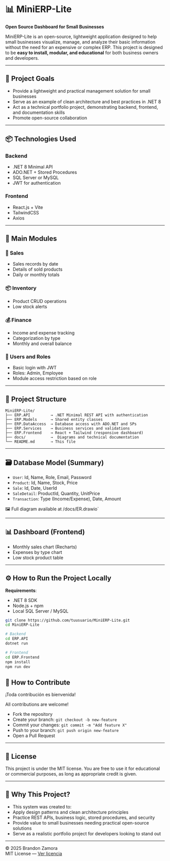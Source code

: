 # 📊 MiniERP-Lite

**Open Source Dashboard for Small Businesses**

MiniERP-Lite is an open-source, lightweight application designed to help small businesses visualize, manage, and analyze their basic information without the need for an expensive or complex ERP. This project is designed to be **easy to install, modular, and educational** for both business owners and developers.

---

## 🚀 Project Goals

- Provide a lightweight and practical management solution for small businesses
- Serve as an example of clean architecture and best practices in .NET 8
- Act as a technical portfolio project, demonstrating backend, frontend, and documentation skills
- Promote open-source collaboration

---

## 📦 Technologies Used

### Backend
- .NET 8 Minimal API
- ADO.NET + Stored Procedures
- SQL Server or MySQL
- JWT for authentication

### Frontend
- React.js + Vite
- TailwindCSS
- Axios

---

## 🧩 Main Modules

### 🛒 Sales
- Sales records by date
- Details of sold products
- Daily or monthly totals

### 📦 Inventory
- Product CRUD operations
- Low stock alerts

### 💰 Finance
- Income and expense tracking
- Categorization by type
- Monthly and overall balance

### 👤 Users and Roles
- Basic login with JWT
- Roles: Admin, Employee
- Module access restriction based on role

---

## 📁 Project Structure

```plaintext
MiniERP-Lite/
├── ERP.API         → .NET Minimal REST API with authentication
├── ERP.Models      → Shared entity classes
├── ERP.DataAccess  → Database access with ADO.NET and SPs
├── ERP.Services    → Business services and validations
├── ERP.Frontend    → React + Tailwind (responsive dashboard)
├── docs/           →  Diagrams and technical documentation
└── README.md       → This file
```
---

## 🗃️ Database Model (Summary)

- ``User``: Id, Name, Role, Email, Password
- ``Product``: Id, Name, Stock, Price
- ``Sale``: Id, Date, UserId
- ``SaleDetail``: ProductId, Quantity, UnitPrice
- ``Transaction``: Type (Income/Expense), Date, Amount

🖼️ Full diagram available at /docs/ER.drawio`

---

## 📊 Dashboard (Frontend)

- Monthly sales chart (Recharts)
- Expenses by type chart
- Low stock product table

---

## ⚙️ How to Run the Project Locally

**Requirements**:
- .NET 8 SDK
- Node.js + npm
- Local SQL Server / MySQL

```bash
git clone https://github.com/tuusuario/MiniERP-Lite.git
cd MiniERP-Lite

# Backend
cd ERP.API
dotnet run

# Frontend
cd ERP.Frontend
npm install
npm run dev
```
## 🤝 How to Contribute
¡Toda contribución es bienvenida!

All contributions are welcome!

- Fork the repository
- Create your branch: ``git checkout -b new-feature``
- Commit your changes: ``git commit -m "Add feature X"``
- Push to your branch: ``git push origin new-feature``
- Open a Pull Request

---

## 🪪 License
This project is under the MIT license.
You are free to use it for educational or commercial purposes, as long as appropriate credit is given.

---

## 💬 Why This Project?
- This system was created to:
- Apply design patterns and clean architecture principles
- Practice REST APIs, business logic, stored procedures, and security
- Provide value to small businesses needing practical open-source solutions
- Serve as a realistic portfolio project for developers looking to stand out

---

© 2025 Brandon Zamora  
MIT License — [Ver licencia](LICENSE)
